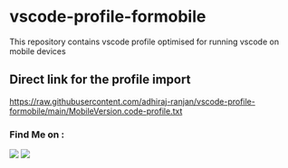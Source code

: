 # vscode-profile-formobile
This repository contains vscode profile optimised for running vscode on mobile devices

## Direct link for the profile import

https://raw.githubusercontent.com/adhiraj-ranjan/vscode-profile-formobile/main/MobileVersion.code-profile.txt

### Find Me on :
<p align="left">
  <a href="https://www.instagram.com/adhirajranjan_" target="_blank"><img src="https://img.shields.io/badge/IG-adhiraj_ranjan-pink?style=for-the-badge&logo=instagram"></a>
  <a href="https://t.me/adhirajranjan" target="_blank"><img src="https://img.shields.io/badge/TELEGRAM-ADHIRAJ%20RANJAN-blue?style=for-the-badge&logo=telegram"></a>
</p>
